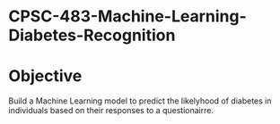# CPSC-483-Machine-Learning-Diabetes-Recognition

# Objective
Build a Machine Learning model to predict the likelyhood of diabetes in individuals based on their responses to a questionairre.
